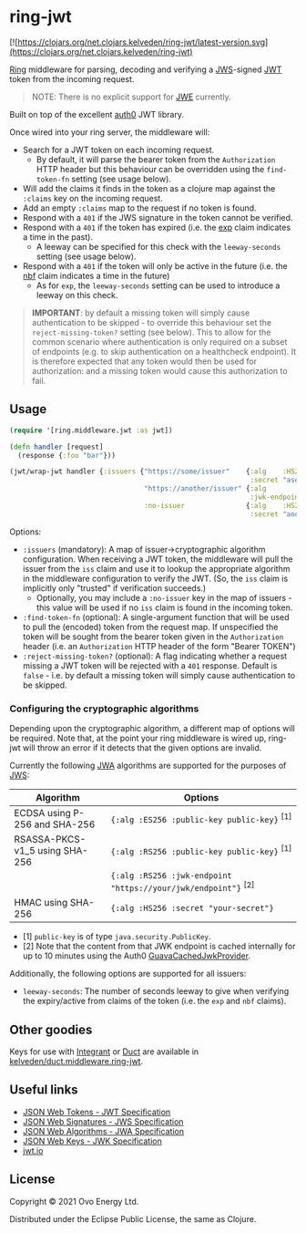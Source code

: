 # ring-jwt
[![https://clojars.org/net.clojars.kelveden/ring-jwt/latest-version.svg](https://clojars.org/net.clojars.kelveden/ring-jwt)

[Ring](https://github.com/ring-clojure/ring) middleware for parsing, decoding and verifying
a [JWS](https://tools.ietf.org/html/rfc7515)-signed [JWT](https://tools.ietf.org/html/rfc7519) token from the incoming request.

> NOTE: There is no explicit support for [JWE](https://tools.ietf.org/html/rfc7516) currently.

Built on top of the excellent [auth0](https://github.com/auth0/java-jwt) JWT library.

Once wired into your ring server, the middleware will:

* Search for a JWT token on each incoming request.
  - By default, it will parse the bearer token from the `Authorization` HTTP header but this behaviour can be overridden using the `find-token-fn` setting (see usage below).
* Will add the claims it finds in the token as a clojure map against the `:claims` key on the incoming request.
* Add an empty `:claims` map to the request if no token is found.
* Respond with a `401` if the JWS signature in the token cannot be verified.
* Respond with a `401` if the token has expired (i.e. the [exp](https://tools.ietf.org/html/rfc7519#page-9) claim indicates a time
in the past).
  - A leeway can be specified for this check with the `leeway-seconds` setting (see usage below).
* Respond with a `401` if the token will only be active in the future (i.e. the [nbf](https://tools.ietf.org/html/rfc7519#page-10) claim indicates
a time in the future)
  - As for `exp`, the `leeway-seconds` setting can be used to introduce a leeway on this check.

> **IMPORTANT**: by default a missing token will simply cause authentication to be skipped - to override this behaviour set the `reject-missing-token?` setting (see below).
> This to allow for the common scenario where authentication is only required on a subset of endpoints (e.g. to skip authentication on a healthcheck endpoint). It is
> therefore expected that any token would then be used for authorization: and a missing token would cause this authorization to fail.

## Usage
```clj
(require '[ring.middleware.jwt :as jwt])

(defn handler [request]
  (response {:foo "bar"}))

(jwt/wrap-jwt handler {:issuers {"https://some/issuer"    {:alg    :HS256
                                                           :secret "asecret"}
                                 "https://another/issuer" {:alg          :RS256
                                                           :jwk-endpoint "https://some/jwks/endpoint"}
                                 :no-issuer               {:alg    :HS256
                                                           :secret "anothersecret"}}})
```

Options:

* `:issuers` (mandatory): A map of issuer->cryptographic algorithm configuration. When receiving a JWT token, the middleware
will pull the issuer from the `iss` claim and use it to lookup the appropriate algorithm in the middleware configuration to verify
the JWT. (So, the `iss` claim is implicitly only "trusted" if verification succeeds.)
  - Optionally, you may include a `:no-issuer` key in the map of issuers - this value will be used if no `iss` claim is found
  in the incoming token.
* `:find-token-fn` (optional): A single-argument function that will be used to pull the (encoded) token from the request map. If unspecified
the token will be sought from the bearer token given in the `Authorization` header (i.e. an `Authorization` HTTP header of the form "Bearer TOKEN")
* `:reject-missing-token?` (optional): A flag indicating whether a request missing a JWT token will be rejected with a `401` response. Default is `false` -
i.e. by default a missing token will simply cause authentication to be skipped.

### Configuring the cryptographic algorithms
Depending upon the cryptographic algorithm, a different map of options will be required. Note that, at the point your
ring middleware is wired up, ring-jwt will throw an error if it detects that the given options are invalid. 

Currently the following [JWA](https://tools.ietf.org/html/rfc7518#page-6) algorithms are
supported for the purposes of [JWS](https://tools.ietf.org/html/rfc7515):

| Algorithm                      | Options                                       |
| ------------------------------ | --------------------------------------------- |
| ECDSA using P-256 and SHA-256  | `{:alg :ES256 :public-key public-key}` <sup>[1]</sup> |
| RSASSA-PKCS-v1_5 using SHA-256 | `{:alg :RS256 :public-key public-key}` <sup>[1]</sup> |
|                                | `{:alg :RS256 :jwk-endpoint "https://your/jwk/endpoint"}` <sup>[2]</sup>| 
| HMAC using SHA-256             | `{:alg :HS256 :secret "your-secret"}`     |

* [1] `public-key` is of type `java.security.PublicKey`.
* [2] Note that the content from that JWK endpoint is cached internally for up to 10 minutes using the Auth0 [GuavaCachedJwkProvider](https://github.com/auth0/jwks-rsa-java/blob/master/src/main/java/com/auth0/jwk/GuavaCachedJwkProvider.java).

Additionally, the following options are supported for all issuers:

* `leeway-seconds`: The number of seconds leeway to give when verifying the expiry/active from claims
of the token (i.e. the `exp` and `nbf` claims).

## Other goodies

Keys for use with [Integrant](https://github.com/weavejester/integrant) or [Duct](https://github.com/duct-framework/duct) are available in [kelveden/duct.middleware.ring-jwt](https://github.com/kelveden/duct.middleware.ring-jwt).

## Useful links

* [JSON Web Tokens - JWT Specification](https://tools.ietf.org/html/rfc7519)
* [JSON Web Signatures - JWS Specification](https://tools.ietf.org/html/rfc7515)
* [JSON Web Algorithms - JWA Specification](https://tools.ietf.org/html/rfc7518)
* [JSON Web Keys - JWK Specification](https://tools.ietf.org/html/rfc7517)
* [jwt.io](https://jwt.io/)

## License
Copyright © 2021 Ovo Energy Ltd.

Distributed under the Eclipse Public License, the same as Clojure.
